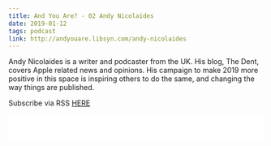 ```yaml
---
title: And You Are? - 02 Andy Nicolaides
date: 2019-01-12
tags: podcast
link: http://andyouare.libsyn.com/andy-nicolaides
---
```

Andy Nicolaides is a writer and podcaster from the UK. His blog, The Dent, covers Apple related news and opinions. His campaign to make 2019 more positive in this space is inspiring others to do the same, and changing the way things are published.

Subscribe via RSS [HERE](http://andyouare.libsyn.com/rss)

<iframe style="border: none" src="//html5-player.libsyn.com/embed/episode/id/8229017/height/100/theme/standard-mini/thumbnail/no/preload/no/direction/backward/" height="50" width="100%" scrolling="no"  allowfullscreen webkitallowfullscreen mozallowfullscreen oallowfullscreen msallowfullscreen></iframe>

